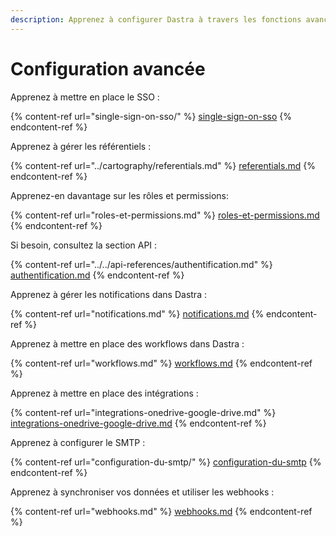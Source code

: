 ```yaml
---
description: Apprenez à configurer Dastra à travers les fonctions avancées.
---
```


# Configuration avancée

Apprenez à mettre en place le SSO :

{% content-ref url="single-sign-on-sso/" %}
[single-sign-on-sso](single-sign-on-sso/)
{% endcontent-ref %}

Apprenez à gérer les référentiels :

{% content-ref url="../cartography/referentials.md" %}
[referentials.md](../cartography/referentials.md)
{% endcontent-ref %}

Apprenez-en davantage sur les rôles et permissions:&#x20;

{% content-ref url="roles-et-permissions.md" %}
[roles-et-permissions.md](roles-et-permissions.md)
{% endcontent-ref %}

Si besoin, consultez la section API :

{% content-ref url="../../api-references/authentification.md" %}
[authentification.md](../../api-references/authentification.md)
{% endcontent-ref %}

Apprenez à gérer les notifications dans Dastra :

{% content-ref url="notifications.md" %}
[notifications.md](notifications.md)
{% endcontent-ref %}

Apprenez à mettre en place des workflows dans Dastra :

{% content-ref url="workflows.md" %}
[workflows.md](workflows.md)
{% endcontent-ref %}

Apprenez à mettre en place des intégrations :

{% content-ref url="integrations-onedrive-google-drive.md" %}
[integrations-onedrive-google-drive.md](integrations-onedrive-google-drive.md)
{% endcontent-ref %}

Apprenez à configurer le SMTP :

{% content-ref url="configuration-du-smtp/" %}
[configuration-du-smtp](configuration-du-smtp/)
{% endcontent-ref %}

Apprenez à synchroniser vos données et utiliser les webhooks :

{% content-ref url="webhooks.md" %}
[webhooks.md](webhooks.md)
{% endcontent-ref %}
